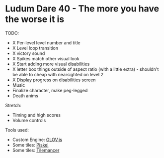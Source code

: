 Ludum Dare 40 - The more you have the worse it is
=================================================

TODO:
* X Per-level level number and title
* X Level loop transition
* X victory sound
* X Spikes match other visual look
* X Start adding more visual disabilities
* X letter box things outside of aspect ratio (with a little extra) - shouldn't be able to cheap with nearsighted on level 2
* X Display progress on disabilities screen
* Music
* Finalize character, make peg-legged
* Death anims

Stretch:
* Timing and high scores
* Volume controls

Tools used:
* Custom Engine: [GLOV.js](https://github.com/Jimbly/turbulenz-playground)
* Some tiles: [Piskel](https://www.piskelapp.com/)
* Some tiles: [Tilemancer](https://led.itch.io/tilemancer)
